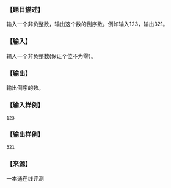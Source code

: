 ### 【题目描述】

输入一个非负整数，输出这个数的倒序数。例如输入123，输出321。

### 【输入】

输入一个非负整数(保证个位不为零）。

### 【输出】

输出倒序的数。

### 【输入样例】

```
123
```

### 【输出样例】

```
321
```


 ### 【来源】

 一本通在线评测 